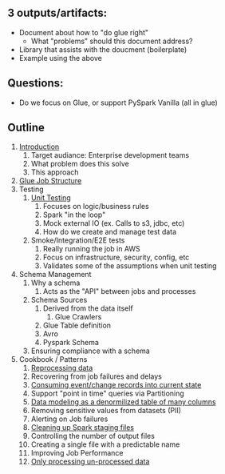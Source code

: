 
## 3 outputs/artifacts:
- Document about how to "do glue right"
    - What "problems" should this document address?
- Library that assists with the doucment (boilerplate)
- Example using the above

## Questions:
- Do we focus on Glue, or support PySpark Vanilla (all in glue)

## Outline

1. [Introduction](./reference.md#introduction)
    1. Target audiance: Enterprise development teams
    1. What problem does this solve
    1. This approach
1. [Glue Job Structure](./reference.md#glue-job-structure)
1. Testing
    1.  [Unit Testing](./reference.md#unit-testing)
        1. Focuses on logic/business rules
        1. Spark "in the loop"
        1. Mock external IO (ex. Calls to s3, jdbc, etc)
        1. How do we create and manage test data
    1. Smoke/Integration/E2E tests
        1. Really running the job in AWS
        1. Focus on infrastructure, security, config, etc
        1. Validates some of the assumptions when unit testing
1. Schema Management
    1. Why a schema
        1. Acts as the "API" between jobs and processes
    1. Schema Sources
        1. Derived from the data itself
            1.  Glue Crawlers
        1. Glue Table definition
        1. Avro
        1. Pyspark Schema
    1. Ensuring compliance with a schema
1. Cookbook / Patterns
    1. [Reprocessing data](./cookbook/reprocessing.md)
    1. Recovering from job failures and delays
    1. [Consuming event/change records into current state](./cookbook/event-change-records.md)
    1. Support "point in time" queries via Partitioning
    1. [Data modeling as a denormilized table of many columns](./cookbook/denormalize-data-model.md)
    1. Removing sensitive values from datasets (PII)
    1. Alerting on Job failures
    1. [Cleaning up Spark staging files](./cookbook/cleaning-up-spark-staging-files.md)
    1. Controlling the number of output files
    1. Creating a single file with a predictable name
    1. Improving Job Performance
    1. [Only processing un-processed data](./cookbook/only-processing-un-processed-data.md)

